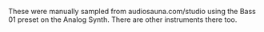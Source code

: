 These were manually sampled from audiosauna.com/studio using the Bass 01 preset on the Analog Synth. There are other instruments there too.
